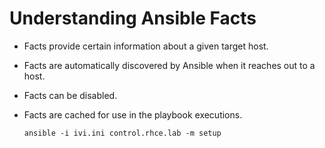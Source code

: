 # Understanding Ansible Facts 

* Facts provide certain information about a given target host.
* Facts are automatically discovered by Ansible when it reaches out to a host.
* Facts can be disabled.
* Facts are cached for use in the playbook executions.

    ```
    ansible -i ivi.ini control.rhce.lab -m setup
    ```
